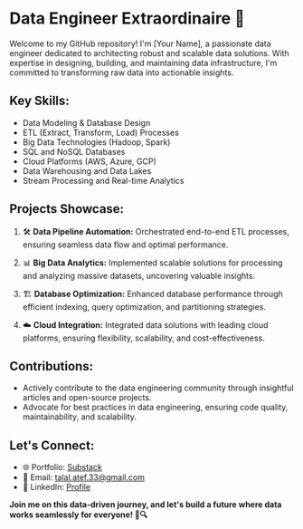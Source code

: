 # Data Engineer Extraordinaire 🚀

Welcome to my GitHub repository! I'm [Your Name], a passionate data engineer dedicated to architecting robust and scalable data solutions. With expertise in designing, building, and maintaining data infrastructure, I'm committed to transforming raw data into actionable insights.

## Key Skills:
- Data Modeling & Database Design
- ETL (Extract, Transform, Load) Processes
- Big Data Technologies (Hadoop, Spark)
- SQL and NoSQL Databases
- Cloud Platforms (AWS, Azure, GCP)
- Data Warehousing and Data Lakes
- Stream Processing and Real-time Analytics

## Projects Showcase:
1. 🛠️ **Data Pipeline Automation:** Orchestrated end-to-end ETL processes, ensuring seamless data flow and optimal performance.

2. 📊 **Big Data Analytics:** Implemented scalable solutions for processing and analyzing massive datasets, uncovering valuable insights.

3. 🏗️ **Database Optimization:** Enhanced database performance through efficient indexing, query optimization, and partitioning strategies.

4. ☁️ **Cloud Integration:** Integrated data solutions with leading cloud platforms, ensuring flexibility, scalability, and cost-effectiveness.

## Contributions:
- Actively contribute to the data engineering community through insightful articles and open-source projects.
- Advocate for best practices in data engineering, ensuring code quality, maintainability, and scalability.

## Let's Connect:
- 🌐 Portfolio: [Substack](https://substack.com/profile/185380815-talal-atef?utm_source=user-menu)
- 📧 Email: talal.atef.33@gmail.com
- 💼 LinkedIn: [Profile](https://www.linkedin.com/in/talal-atef-997580204/)

**Join me on this data-driven journey, and let's build a future where data works seamlessly for everyone! 🚀🔍**

